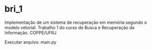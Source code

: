 ﻿# bri_1
Implementação de um sistema de recuperação em memória segundo o modelo vetorial. Trabalho 1 do curso de Busca e Recuperação da Informação. COPPE/UFRJ

Executar arquivo:
main.py